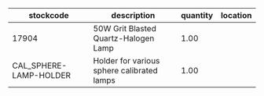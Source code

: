 |stockcode|description|quantity|location|
|---------|-----------|--------|--------|
|17904|50W Grit Blasted Quartz-Halogen Lamp|1.00||
|CAL_SPHERE-LAMP-HOLDER|Holder for various sphere calibrated lamps|1.00||

